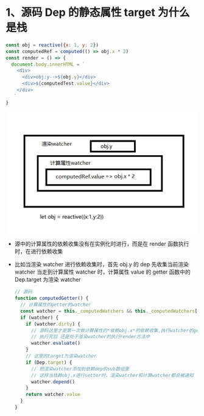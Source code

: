 # 1、源码 Dep 的静态属性 target 为什么是栈

```javascript
const obj = reactive({x: 1, y: 2})
const computedRef = computed(() => obj.x * 2)
const render = () => {
  document.body.innerHTML = `
    <div>
      <div>obj:y-->${obj.y}</div>
      <div>${computedTest.value}</div>
    </div>
   `
}
```

![](./img/%E5%B5%8C%E5%A5%97watcher.jpg)

- 源中的计算属性的依赖收集没有在实例化时进行，而是在 render 函数执行时，在进行依赖收集
- 比如当渲染 watcher 进行依赖收集时，首先 obj.y 的 dep 先收集当前渲染 watcher
  当走到计算属性 watcher 时，计算属性 value 的 getter 函数中的 Dep.target 为渲染 watcher

  ```javascript
  // 源码
  function computedGetter() {
    // 计算属性的getter的watcher
    const watcher = this._computedWatchers && this._computedWatchers[key]
    if (watcher) {
      if (watcher.dirty) {
        // 源码这里才是第一次做计算属性的*依赖obj.x*的依赖收集,执行watcher的get方法
        // 执行完后 还是处于渲染watcher的执行render方法中
        watcher.evaluate()
      }
      // 这里的target为渲染watcher
      if (Dep.target) {
        // 把渲染watcher添加到依赖dep的sub数组里
        // 这样当依赖obj.x进行setter时，渲染watcher和计算watcher都会被通知
        watcher.depend()
      }
      return watcher.value
    }
  }
  ```
